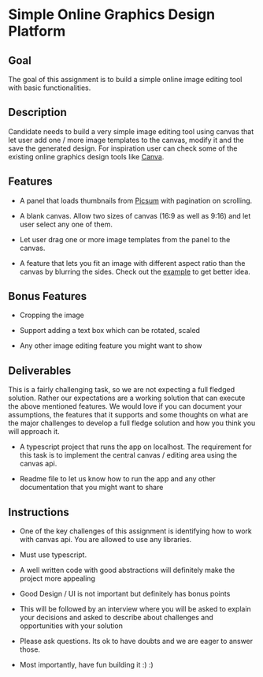 # Simple Online Graphics Design Platform

## Goal

The goal of this assignment is to build a simple online image editing tool with basic functionalities.

## Description

Candidate needs to build a very simple image editing tool using canvas that let user add one / more image templates to the canvas, modify it and the save the generated design. For inspiration user can check some of the existing online graphics design tools like [Canva](https://canva.com).

## Features

- A panel that loads thumbnails from [Picsum](https://picsum.photos/v2/list) with pagination on scrolling.

- A blank canvas. Allow two sizes of canvas (16:9 as well as 9:16) and let user select any one of them.

- Let user drag one or more image templates from the panel to the canvas.

- A feature that lets you fit an image with different aspect ratio than the canvas by blurring the sides. Check out the [example](https://github.com/invideoio/invideo-assignments/blob/master/frontend/example.mp4) to get better idea.

## Bonus Features

- Cropping the image

- Support adding a text box which can be rotated, scaled

- Any other image editing feature you might want to show


## Deliverables

This is a fairly challenging task, so we are not expecting a full fledged solution. Rather our expectations are a working solution that can execute the above mentioned features. We would love if you can document your assumptions, the features that it supports and some thoughts on what are the major challenges to develop a full fledge solution and how you think you will approach it.

- A typescript project that runs the app on localhost. The requirement for this task is to implement the central canvas / editing area using the canvas api.

- Readme file to let us know how to run the app and any other documentation that you might want to share

## Instructions

- One of the key challenges of this assignment is identifying how to work with canvas api. You are allowed to use any libraries.

- Must use typescript.

- A well written code with good abstractions will definitely make the project more appealing

- Good Design / UI is not important but definitely has bonus points

- This will be followed by an interview where you will be asked to explain your decisions and asked to describe about challenges and opportunities with your solution

- Please ask questions. Its ok to have doubts and we are eager to answer those.

- Most importantly, have fun building it :) :)
